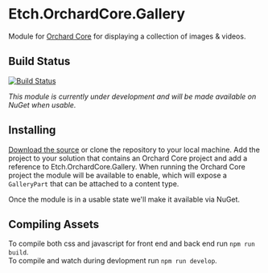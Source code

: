 # Etch.OrchardCore.Gallery

Module for [Orchard Core](https://github.com/OrchardCMS/OrchardCore) for displaying a collection of images & videos.

## Build Status

[![Build Status](https://secure.travis-ci.org/etchuk/Etch.OrchardCore.Gallery.png?branch=master)](http://travis-ci.org/etchuk/Etch.OrchardCore.Gallery)

_This module is currently under development and will be made available on NuGet when usable._

## Installing

[Download the source](https://github.com/etchuk/Etch.OrchardCore.Gallery/archive/master.zip) or clone the repository to your local machine. Add the project to your solution that contains an Orchard Core project and add a reference to Etch.OrchardCore.Gallery. When running the Orchard Core project the module will be available to enable, which will expose a `GalleryPart` that can be attached to a content type.

Once the module is in a usable state we'll make it available via NuGet.

## Compiling Assets

To compile both css and javascript for front end and back end run `npm run build`.  
To compile and watch during devlopment run `npm run develop`.

